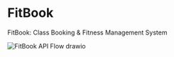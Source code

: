 # FitBook
FitBook: Class Booking &amp; Fitness Management System

![FitBook API Flow drawio](https://github.com/sawthunaing/FitBook/assets/15320315/ef4020e1-0976-48ce-b4ab-a6aa691c4ac1)

